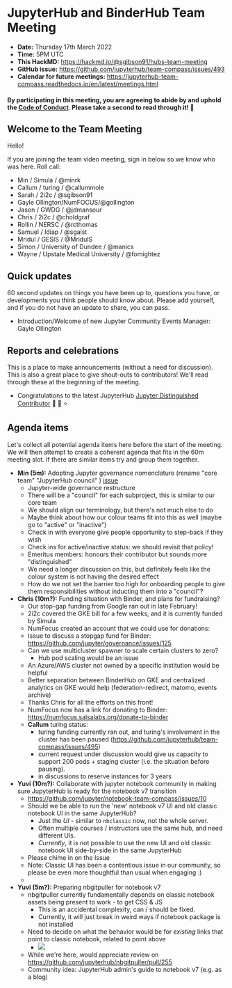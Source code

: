 # JupyterHub and BinderHub Team Meeting

- **Date:** Thursday 17th March 2022
- **Time:** 5PM UTC
- **This HackMD:** <https://hackmd.io/@sgibson91/hubs-team-meeting>
- **GitHub issue:** <https://github.com/jupyterhub/team-compass/issues/493>
- **Calendar for future meetings:** <https://jupyterhub-team-compass.readthedocs.io/en/latest/meetings.html>

#### By participating in this meeting, you are agreeing to abide by and uphold the [Code of Conduct](https://jupyter.org/conduct). Please take a second to read through it! :pray:

## Welcome to the Team Meeting

Hello!

If you are joining the team video meeting, sign in below so we know who was here. Roll call:

- Min / Simula / @minrk
- Callum / turing / @callummole
- Sarah / 2i2c / @sgibson91
- Gayle Ollington/NumFOCUS/@gollington
- Jason / GWDG / @jdmansour
- Chris / 2i2c / @choldgraf
- Rollin / NERSC / @rcthomas
- Samuel / Idiap / @sgaist
- Mridul / GESIS / @MridulS
- Simon / University of Dundee / @manics
- Wayne / Upstate Medical University / @fomightez

## Quick updates

60 second updates on things you have been up to, questions you have, or developments you think people should know about. Please add yourself, and if you do not have an update to share, you can pass.

- Introduction/Welcome of new Jupyter Community Events Manager: Gayle Ollington

## Reports and celebrations

This is a place to make announcements (without a need for discussion). This is also a great place to give shout-outs to contributors! We'll read through these at the beginning of the meeting.

- Congratulations to the latest JupyterHub [Jupyter Distinguished Contributor](https://blog.jupyter.org/congratulations-distinguished-contributors-bc349fa60d68) 🎉 🚀 ⭐

## Agenda items

Let's collect all potential agenda items here before the start of the meeting. We will then attempt to create a coherent agenda that fits in the 60m meeting slot. If there are similar items try and group them together.

- **Min (5m):** Adopting Jupyter governance nomenclature (rename "core team" "JupyterHub council" ) [issue](https://github.com/jupyterhub/team-compass/issues/497)
  - Jupyter-wide governance restructure
  - There will be a "council" for each subproject, this is similar to our core team
  - We should align our terminology, but there's not much else to do
  - Maybe think about how our colour teams fit into this as well (maybe go to "active" or "inactive")
  - Check in with everyone give people opportunity to step-back if they wish
  - Check ins for active/inactive status: we should revisit that policy!
  - Emeritus members: honours their contributor but sounds more "distinguished"
  - We need a longer discussion on this, but definitely feels like the colour system is not having the desired effect
  - How do we not set the barrier too high for onboarding people to give them responsibilities without inducting them into a "council"?
- **Chris (10m?):** Funding situation with Binder, and plans for fundraising?
  - Our stop-gap funding from Google ran out in late February!
  - 2i2c covered the GKE bill for a few weeks, and it is currently funded by Simula
  - NumFocus created an account that we could use for donations:
  - Issue to discuss a stopgap fund for Binder: <https://github.com/jupyter/governance/issues/125>
  - Can we use multicluster spawner to scale certain clusters to zero?
    - Hub pod scaling would be an issue
  - An Azure/AWS cluster not owned by a specific institution would be helpful
  - Better separation between BinderHub on GKE and centralized analytics on GKE would help (federation-redirect, matomo, events archive)
  - Thanks Chris  for all the efforts on this front!
  - NumFocus now has a link for donating to Binder: <https://numfocus.salsalabs.org/donate-to-binder>
  - **Callum** turing status:
    - turing funding currently ran out, and turing's involvement in the cluster has been paused (<https://github.com/jupyterhub/team-compass/issues/495>)
    - current request under discussion would give us capacity to support 200 pods + staging cluster (i.e. the situation before pausing).
    - in discussions to reserve instances for 3 years
- **Yuvi (10m?):** Collaborate with jupyter notebook community in making sure JupyterHub is ready for the notebook v7 transition
  - <https://github.com/jupyter/notebook-team-compass/issues/10>
  - Should we be able to run the 'new' notebook v7 UI and old classic notebook UI in the same JupyterHub?
    - Just the *UI* - similar to `nbclassic` now, not the whole server.
    - Often multiple courses / instructors use the same hub, and need different UIs.
    - *Currently*, it is not possible to use the new UI and old classic notebook UI side-by-side in the same JupyterHub
  - Please chime in on the Issue
  - Note: Classic UI has been a contentious issue in our community, so please be even more thoughtful than usual when engaging :)
  -
- **Yuvi (5m?):** Preparing nbgitpuller for notebook v7
  - nbgitpuller currently fundamentally depends on classic notebook assets being present to work - to get CSS & JS
    - This is an accidental complexity, can / should be fixed.
    - Currently, it will just break in weird ways if notebook package is not installed
  - Need to decide on what the behavior would be for *existing* links that point to classic notebook, related to point above
    - ![](https://i.imgur.com/FAZj2Yf.png)
  - While we're here, would appreciate review on <https://github.com/jupyterhub/nbgitpuller/pull/255>
  - Community idea: JupyterHub admin's guide to notebook v7 (e.g. as a blog)

